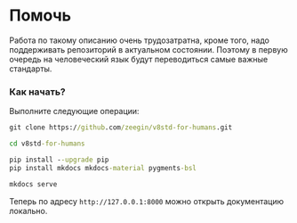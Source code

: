 # Помочь

Работа по такому описанию очень трудозатратна, кроме того, надо поддерживать репозиторий в актуальном состоянии. Поэтому в первую очередь на человеческий язык будут переводиться самые важные стандарты.

### Как начать?

Выполните следующие операции:

```cmd
git clone https://github.com/zeegin/v8std-for-humans.git

cd v8std-for-humans

pip install --upgrade pip
pip install mkdocs mkdocs-material pygments-bsl

mkdocs serve
```

Теперь по адресу `http://127.0.0.1:8000` можно открыть документацию локально.
